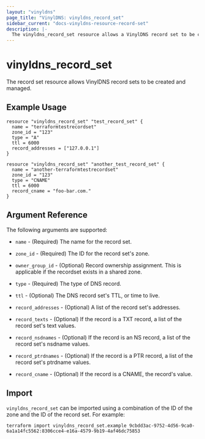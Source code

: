 ```yaml
---
layout: "vinyldns"
page_title: "VinylDNS: vinyldns_record_set"
sidebar_current: "docs-vinyldns-resource-record-set"
description: |-
  The vinyldns_record_set resource allows a VinylDNS record set to be created and managed.
---
```


# vinyldns\_record_set

The record set resource allows VinylDNS record sets to be created and managed.

## Example Usage

```hcl
resource "vinyldns_record_set" "test_record_set" {
  name = "terraformtestrecordset"
  zone_id = "123"
  type = "A"
  ttl = 6000
  record_addresses = ["127.0.0.1"]
}

resource "vinyldns_record_set" "another_test_record_set" {
  name = "another-terraformtestrecordset"
  zone_id = "123"
  type = "CNAME"
  ttl = 6000
  record_cname = "foo-bar.com."
}
```

## Argument Reference

The following arguments are supported:

* `name` - (Required) The name for the record set.

* `zone_id` - (Required) The ID for the record set's zone.

* `owner_group_id` - (Optional) Record ownership assignment. This is applicable if the recordset exists in a shared zone.

* `type` - (Required) The type of DNS record.

* `ttl` - (Optional) The DNS record set's TTL, or time to live.

* `record_addresses` - (Optional) A list of the record set's addresses.

* `record_texts` - (Optional) If the record is a TXT record, a list of the record set's text values.

* `record_nsdnames` - (Optional) If the record is an NS record, a list of the record set's nsdname values.

* `record_ptrdnames` - (Optional) If the record is a PTR record, a list of the record set's ptrdname values.

* `record_cname` - (Optional) If the record is a CNAME, the record's value.

## Import

`vinyldns_record_set` can be imported using a combination of the ID of the zone and the ID of the record set. For example:

```
terraform import vinyldns_record_set.example 9cbdd3ac-9752-4d56-9ca0-6a1a14fc5562:8306cce4-e16a-4579-9b19-4af46dc75853
```
